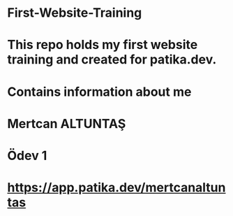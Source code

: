# First-Website-Training 
# This repo holds my first website training  and  created for patika.dev.
# Contains information about me
# Mertcan ALTUNTAŞ
# Ödev 1 
# https://app.patika.dev/mertcanaltuntas